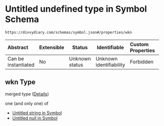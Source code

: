 # Untitled undefined type in Symbol Schema

```txt
https://divvydiary.com/schemas/symbol.json#/properties/wkn
```

| Abstract            | Extensible | Status         | Identifiable            | Custom Properties | Additional Properties | Access Restrictions | Defined In                                                 |
| :------------------ | ---------- | -------------- | ----------------------- | :---------------- | --------------------- | ------------------- | ---------------------------------------------------------- |
| Can be instantiated | No         | Unknown status | Unknown identifiability | Forbidden         | Allowed               | none                | [symbol.json\*](../out/symbol.json "open original schema") |

## wkn Type

merged type ([Details](symbol-properties-wkn.md))

one (and only one) of

- [Untitled string in Symbol](defs-definitions-wkn.md "check type definition")
- [Untitled null in Symbol](symbol-properties-wkn-oneof-1.md "check type definition")
